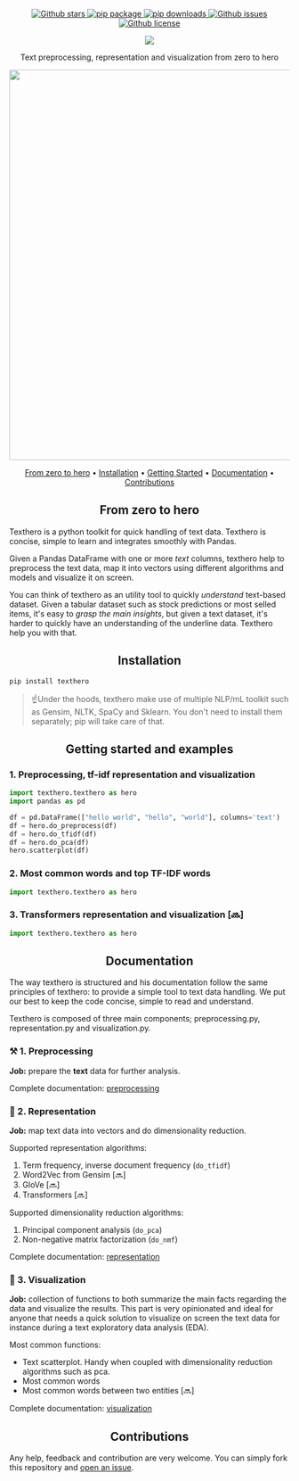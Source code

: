 <p align="center">
   <a href="https://github.com/jbesomi/texthero/stargazers">
    <img src="https://img.shields.io/github/stars/jbesomi/texthero.svg?colorA=orange&colorB=orange&logo=github"
         alt="Github stars">
   </a>
   <a href="https://pypi.org/search/?q=texthero">
      <img src="https://img.shields.io/pypi/v/texthero.svg?colorB=brightgreen"
           alt="pip package">
   </a>
   <a href="https://pypi.org/project/texthero/">
      <img alt="pip downloads" src="https://img.shields.io/pypi/dm/texthero">
   </a>
   <a href="https://github.com/jbesomi/texthero/issues">
        <img src="https://img.shields.io/github/issues/jbesomi/texthero.svg"
             alt="Github issues">
   </a>
   <a href="https://github.com/jbesomi/texthero/blob/master/LICENSE">
        <img src="https://img.shields.io/github/license/jbesomi/texthero.svg"
             alt="Github license">
   </a>   
</p>

<p align="center">
    <img src=".github/logo_v1.0.png">
</p>

<p align="center">Text preprocessing, representation and visualization from zero to hero</p>

<p align="center">
    <img src=".github/demo.gif?raw=true" width="700">
</p>

<p align="center">
  <a href="#zero-to-hero">From zero to hero</a> •
  <a href="#installation">Installation</a> •
  <a href="#getting-started">Getting Started</a> •
  <a href="#documentation">Documentation</a> •
  <a href="#contributions">Contributions</a>
</p>


<h2 align="center">From zero to hero</h2>

Texthero is a python toolkit for quick handling of text data. Texthero is concise, simple to learn and integrates smoothly with Pandas.

Given a Pandas DataFrame with one or more _text_ columns, texthero help to preprocess the text data, map it into vectors using different algorithms and models and visualize it on screen.

You can think of texthero as an utility tool to quickly _understand_ text-based dataset. Given a tabular dataset such as stock predictions or most selled items, it's easy to _grasp the main insights_, but given a text dataset, it's harder to quickly have an understanding of the underline data. Texthero help you with that.

<h2 align="center">Installation</h2>

```bash
pip install texthero
```

> ☝️Under the hoods, texthero make use of multiple NLP/mL toolkit such as Gensim, NLTK, SpaCy and Sklearn. You don't need to install them separately; pip will take care of that.

<h2 align="center">Getting started and examples</h2>

<h3>1. Preprocessing, tf-idf representation and visualization</h3>

```python
import texthero.texthero as hero
import pandas as pd

df = pd.DataFrame(["hello world", "hello", "world"], columns='text')
df = hero.do_preprocess(df)
df = hero.do_tfidf(df)
df = hero.do_pca(df)
hero.scatterplot(df)
```




<h3>2. Most common words and top TF-IDF words</h3>

```python
import texthero.texthero as hero

```

<h3>3. Transformers representation and visualization [🔜]</h3>

```python
import texthero.texthero as hero
```

<h2 align="center">Documentation</h2>

The way texthero is structured and his documentation follow the same principles of texthero: to provide a simple tool to text data handling. We put our best to keep the code concise, simple to read and understand.

Texthero is composed of three main components; preprocessing.py, representation.py and visualization.py.

<h3>⚒️ 1. Preprocessing</h3>

**Job:** prepare the **text** data for further analysis.

Complete documentation: [preprocessing](https://jbesomi.github.io/texthero/preprocessing.html)

<h3>📒 2. Representation</h3>

**Job:** map text data into vectors and do dimensionality reduction.

Supported representation algorithms:
1. Term frequency, inverse document frequency (`do_tfidf`)
3. Word2Vec from Gensim [🔜]
4. GloVe [🔜]
5. Transformers [🔜]

Supported dimensionality reduction algorithms:
1. Principal component analysis (`do_pca`)
2. Non-negative matrix factorization (`do_nmf`)

Complete documentation: [representation](https://jbesomi.github.io/texthero/representation.html)

<h3>🔮 3. Visualization</h3>

**Job:** collection of functions to both summarize the main facts regarding the data and visualize the results. This part is very opinionated and ideal for anyone that needs a quick solution to visualize on screen the text data for instance during a text exploratory data analysis (EDA).

Most common functions:
   - Text scatterplot. Handy when coupled with dimensionality reduction algorithms such as pca.
   - Most common words
   - Most common words between two entities [🔜]

Complete documentation: [visualization](https://jbesomi.github.io/texthero/visualization.html)

<h2 align="center">Contributions</h2>

Any help, feedback and contribution are very welcome. You can simply fork this repository and [open an issue](https://github.com/jbesomi/texthero/issues).
